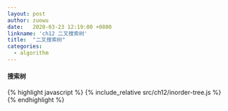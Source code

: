 ```yaml
---
layout: post
author: zuowu
date:   2020-03-23 12:19:00 +0800
linkname: 'ch12 二叉搜索树'
title:  "二叉搜索树"
categories:
  - algorithm 
---
```


#### 搜索树

{% highlight javascript %}
    {% include_relative src/ch12/inorder-tree.js %}
{% endhighlight %}
